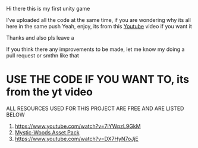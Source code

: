 Hi there this is my first unity game 

I've uploaded all the code at the same time, if you are wondering why its all here in the same push
Yeah, enjoy, its from this [Youtube](https://www.youtube.com/watch?v=7iYWpzL9GkM) video if you want it

Thanks and also pls leave a 

If you think there any improvements to be made, let me know my doing a pull request or smthn like that

# USE THE CODE IF YOU WANT TO, its from the yt video
ALL RESOURCES USED FOR THIS PROJECT ARE FREE AND ARE LISTED BELOW
1. https://www.youtube.com/watch?v=7iYWpzL9GkM
2. [Mystic-Woods Asset Pack](https://game-endeavor.itch.io/mystic-woods)
3. https://www.youtube.com/watch?v=DX7HyN7oJjE
